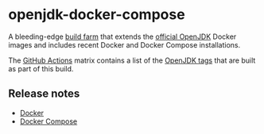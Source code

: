 # openjdk-docker-compose
A bleeding-edge [build farm] that extends the [official OpenJDK] Docker images and includes recent
Docker and Docker Compose installations.

The [GitHub Actions](.github/workflows/dockerimage.yml) matrix contains a list of the [OpenJDK
tags] that are built as part of this build.

## Release notes
* [Docker](https://docs.docker.com/engine/release-notes/)
* [Docker Compose](https://docs.docker.com/release-notes/docker-compose/)

[build farm]: https://en.wikipedia.org/wiki/Compile_farm
[official OpenJDK]: https://hub.docker.com/_/openjdk
[OpenJDK tags]: https://github.com/docker-library/docs/blob/master/openjdk/README.md#supported-tags-and-respective-dockerfile-links
